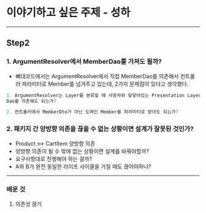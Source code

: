 # 이야기하고 싶은 주제 - 성하

---
## Step2
### 1. ArgumentResolver에서 MemberDao를 가져도 될까?
 
* 뼈대코드에서는 ArgumentResolver에서 직접 MemberDao를 의존해서 컨트롤러 파라미터로 
Member를 넘겨주고 있는데, 2가지 문제점이 있다고 생각했다.
```java
1. ArgumentResolver는 Layer를 분류할 때 사용자와 맞닿아있는 Presentation Layer라고 생각하는데,
Dao를 의존해도 되는가?

2. 컨트롤러에서 MemberDto가 아닌 도메인 Member를 파라미터로 받아도 되는가?
```

### 2. 패키지 간 양방향 의존을 끊을 수 없는 상황이면 설계가 잘못된 것인가?
* Product <-> CartItem 양방향 의존
* 양방향 의존이 될 수 밖에 없는 상황이면 설계를 바꿔야할까?
* 요구사항대로 진행해야 하는 걸까?
* A와 B가 완전 동일한 라이프 사이클을 가질 때도 끊어야하나?


---
### 배운 것
1. 의존성 끊기

